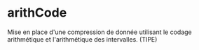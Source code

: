 # arithCode
Mise en place d'une compression de donnée utilisant le codage arithmétique et l'arithmétique des intervalles. (TIPE)
